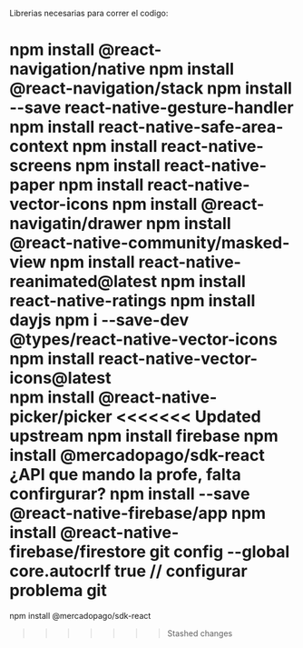 Librerias necesarias para correr el codigo: 

npm install @react-navigation/native 
npm install @react-navigation/stack 
npm install --save react-native-gesture-handler 
npm install react-native-safe-area-context 
npm install react-native-screens
npm install react-native-paper
npm install react-native-vector-icons
npm install @react-navigatin/drawer
npm install @react-native-community/masked-view
npm install react-native-reanimated@latest
npm install react-native-ratings
npm install dayjs
npm i --save-dev @types/react-native-vector-icons
npm install react-native-vector-icons@latest   
npm install @react-native-picker/picker
<<<<<<< Updated upstream
npm install firebase
npm install @mercadopago/sdk-react ¿API que mando la profe, falta confirgurar?
npm install --save @react-native-firebase/app
npm install @react-native-firebase/firestore
git config --global core.autocrlf true // configurar problema git
=======
npm install @mercadopago/sdk-react

>>>>>>> Stashed changes
